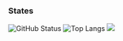 
### States

![GitHub Status](https://github-readme-stats.vercel.app/api?username=atarukodaka&count_private=true&show_icons=true&theme=dracula)
![Top Langs](https://github-readme-stats.vercel.app/api/top-langs/?username=atarukodaka&hide=TeX&layout=compact&theme=dracula)
![](https://komarev.com/ghpvc/?username=atarukodaka)
